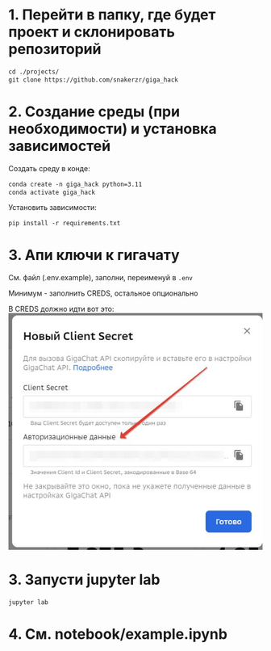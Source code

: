 # 1. Перейти в папку, где будет проект и склонировать репозиторий

```
cd ./projects/
git clone https://github.com/snakerzr/giga_hack
```

# 2. Создание среды (при необходимости) и установка зависимостей

Создать среду в конде:
```
conda create -n giga_hack python=3.11
conda activate giga_hack
```

Установить зависимости:
```
pip install -r requirements.txt
```

# 3. Апи ключи к гигачату

См. файл (.env.example), заполни, переименуй в `.env`

Минимум - заполнить CREDS, остальное опционально

В CREDS должно идти вот это:
![alt text](imgs/image.png)


# 3. Запусти jupyter lab
```
jupyter lab
```

# 4. См. notebook/example.ipynb